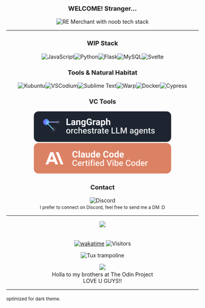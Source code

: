 <div align="center">

  ### WELCOME! Stranger...
  <img src="https://i.ibb.co/99PcscnG/Merchant-re4.png" alt="RE Merchant with noob tech stack" height="400px"/>
</div>

---

<div align="center">


### WIP Stack
  ![JavaScript](https://img.shields.io/badge/javascript-%23323330.svg?style=for-the-badge&logo=javascript&logoColor=%23F7DF1E)![Python](https://img.shields.io/badge/python-3670A0?style=for-the-badge&logo=python&logoColor=ffdd54)![Flask](https://img.shields.io/badge/flask-%23000.svg?style=for-the-badge&logo=flask&logoColor=white)![MySQL](https://img.shields.io/badge/mysql-4479A1.svg?style=for-the-badge&logo=mysql&logoColor=white)![Svelte](https://img.shields.io/badge/svelte-%23f1413d.svg?style=for-the-badge&logo=svelte&logoColor=white)
  
</div>

<div align="center">
  
### Tools & Natural Habitat
  ![Kubuntu](https://img.shields.io/badge/Kubuntu-0077C4?style=for-the-badge&logo=Kubuntu&logoColor=white)![VSCodium](https://img.shields.io/badge/vscodium-%232F80ED?style=for-the-badge&logo=vscodium&logoColor=white&labelColor=%232F80ED)![Sublime Text](https://img.shields.io/badge/sublime_text-%23575757.svg?style=for-the-badge&logo=sublime-text&logoColor=important)![Warp](https://img.shields.io/badge/Warp-%2301A4FF?style=for-the-badge&logo=warp&logoColor=white&logoSize=auto&labelColor=%2301A4FF)![Docker](https://img.shields.io/badge/Docker-2496ED?style=for-the-badge&logo=docker&logoColor=white&labelColor=2496ED)![Cypress](https://img.shields.io/badge/Cypress-17202C?style=for-the-badge&logo=Cypress&logoColor=white)
  
</div>

<div align="center">
  
  ### VC Tools
  [![LangGraph](./langgraph-logo.svg)](https://www.langchain.com/langgraph) 
  [![ClaudeCode](./claude-code-logo.svg)](https://www.anthropic.com/claude-code)
  
</div>

<div align="center">

  ### Contact

  ![Discord](https://img.shields.io/badge/GabrielBarn-5865F2?logo=discord&logoColor=white&style=for-the-badge)<br>
  <small>I prefer to connect on Discord, feel free to send me a DM :D</small>
</div>

---

<div align="center">
  <img src="https://github-readme-activity-graph.vercel.app/graph?username=glovek08&bg_color=0000000&color=0066ff&line=2980b9&point=f58217&area_color=0066ff&area=true&hide_border=true" />
</div>

<br>

<div align="center">
  
 [![wakatime](https://wakatime.com/badge/user/63b20a4e-5b59-4d73-b9cb-b538e68137e5.svg)](https://wakatime.com/@63b20a4e-5b59-4d73-b9cb-b538e68137e5)
  ![Visitors](https://api.visitorbadge.io/api/visitors?path=https%3A%2F%2Fgithub.com%2Fglovek08&label=views&labelColor=%23d9e3f0&countColor=%23555555&style=flat&labelStyle=upper)
  
  <p>
    <img src="https://www.animatedimages.org/data/media/1618/animated-tux-image-0136.gif" alt="Tux trampoline" width="100px" />
  </p>
  <a href="https://theodinproject.com" target="_blank">
    <img height="100" src="https://cdn.statically.io/gh/TheOdinProject/curriculum/5f37d43908ef92499e95a9b90fc3cc291a95014c/html_css/project-sign-up-form/odin-lined.png"/>
  </a>
  <br>
  Holla to my brothers at The Odin Project<br>
  LOVE U GUYS!!
</div>

---




<small>optimized for dark theme.</small>
